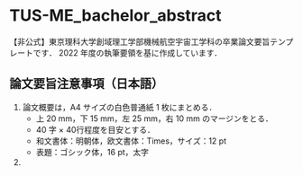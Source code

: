 # TUS-ME_bachelor_abstract

【非公式】東京理科大学創域理工学部機械航空宇宙工学科の卒業論文要旨テンプレートです．
2022 年度の執筆要領を基に作成しています．

## 論文要旨注意事項（日本語）

1. 論文概要は，A4 サイズの白色普通紙 1 枚にまとめる．
    - 上 20 mm，下 15 mm，左 25 mm，右 10 mm のマージンをとる．
    - 40 字 × 40行程度を目安とする．
    - 和文書体：明朝体，欧文書体：Times，サイズ：12 pt
    - 表題：ゴシック体，16 pt，太字
1. 